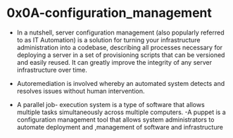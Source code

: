 # 0x0A-configuration_management

- In a nutshell, server configuration management (also popularly referred to as IT Automation) is a solution for turning your infrastructure administration into a codebase, describing all processes necessary for deploying a server in a set of provisioning scripts that can be versioned and easily reused. It can greatly improve the integrity of any server infrastructure over time.

- Autoremediation is involved whereby an automated system detects and resolves issues without human intervention. 
- A parallel job- execution system is a type of software that allows multiple tasks simultaneously across multiple computers.
-A puppet is a configuration management tool that allows system administrators to automate deployment and ,management of software and infrastructure
